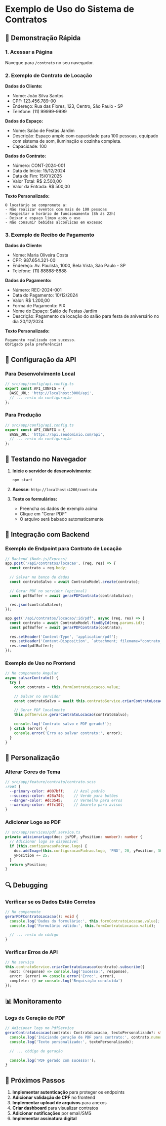 # Exemplo de Uso do Sistema de Contratos

## 🎯 Demonstração Rápida

### 1. Acessar a Página
Navegue para `/contrato` no seu navegador.

### 2. Exemplo de Contrato de Locação

**Dados do Cliente:**
- Nome: João Silva Santos
- CPF: 123.456.789-00
- Endereço: Rua das Flores, 123, Centro, São Paulo - SP
- Telefone: (11) 99999-9999

**Dados do Espaço:**
- Nome: Salão de Festas Jardim
- Descrição: Espaço amplo com capacidade para 100 pessoas, equipado com sistema de som, iluminação e cozinha completa.
- Capacidade: 100

**Dados do Contrato:**
- Número: CONT-2024-001
- Data de Início: 15/12/2024
- Data de Fim: 15/01/2025
- Valor Total: R$ 2.500,00
- Valor da Entrada: R$ 500,00

**Texto Personalizado:**
```
O locatário se compromete a:
- Não realizar eventos com mais de 100 pessoas
- Respeitar o horário de funcionamento (8h às 22h)
- Deixar o espaço limpo após o uso
- Não consumir bebidas alcoólicas em excesso
```

### 3. Exemplo de Recibo de Pagamento

**Dados do Cliente:**
- Nome: Maria Oliveira Costa
- CPF: 987.654.321-00
- Endereço: Av. Paulista, 1000, Bela Vista, São Paulo - SP
- Telefone: (11) 88888-8888

**Dados do Pagamento:**
- Número: REC-2024-001
- Data do Pagamento: 10/12/2024
- Valor: R$ 1.200,00
- Forma de Pagamento: PIX
- Nome do Espaço: Salão de Festas Jardim
- Descrição: Pagamento da locação do salão para festa de aniversário no dia 20/12/2024

**Texto Personalizado:**
```
Pagamento realizado com sucesso.
Obrigado pela preferência!
```

## 🔧 Configuração da API

### Para Desenvolvimento Local
```typescript
// src/app/config/api.config.ts
export const API_CONFIG = {
  BASE_URL: 'http://localhost:3000/api',
  // ... resto da configuração
};
```

### Para Produção
```typescript
// src/app/config/api.config.ts
export const API_CONFIG = {
  BASE_URL: 'https://api.seudominio.com/api',
  // ... resto da configuração
};
```

## 📱 Testando no Navegador

1. **Inicie o servidor de desenvolvimento:**
   ```bash
   npm start
   ```

2. **Acesse:** `http://localhost:4200/contrato`

3. **Teste os formulários:**
   - Preencha os dados de exemplo acima
   - Clique em "Gerar PDF"
   - O arquivo será baixado automaticamente

## 🚀 Integração com Backend

### Exemplo de Endpoint para Contrato de Locação

```javascript
// Backend (Node.js/Express)
app.post('/api/contratos/locacao', (req, res) => {
  const contrato = req.body;
  
  // Salvar no banco de dados
  const contratoSalvo = await ContratoModel.create(contrato);
  
  // Gerar PDF no servidor (opcional)
  const pdfBuffer = await gerarPDFContrato(contratoSalvo);
  
  res.json(contratoSalvo);
});

app.get('/api/contratos/locacao/:id/pdf', async (req, res) => {
  const contrato = await ContratoModel.findById(req.params.id);
  const pdfBuffer = await gerarPDFContrato(contrato);
  
  res.setHeader('Content-Type', 'application/pdf');
  res.setHeader('Content-Disposition', `attachment; filename="contrato_${contrato.numero}.pdf"`);
  res.send(pdfBuffer);
});
```

### Exemplo de Uso no Frontend

```typescript
// No componente Angular
async salvarContrato() {
  try {
    const contrato = this.formContratoLocacao.value;
    
    // Salvar no servidor
    const contratoSalvo = await this.contratoService.criarContratoLocacao(contrato).toPromise();
    
    // Gerar PDF localmente
    this.pdfService.gerarContratoLocacao(contratoSalvo);
    
    console.log('Contrato salvo e PDF gerado!');
  } catch (error) {
    console.error('Erro ao salvar contrato:', error);
  }
}
```

## 🎨 Personalização

### Alterar Cores do Tema
```scss
// src/app/feature/contrato/contrato.scss
:root {
  --primary-color: #007bff;    // Azul padrão
  --success-color: #28a745;    // Verde para botões
  --danger-color: #dc3545;     // Vermelho para erros
  --warning-color: #ffc107;    // Amarelo para avisos
}
```

### Adicionar Logo ao PDF
```typescript
// src/app/services/pdf.service.ts
private adicionarLogo(doc: jsPDF, yPosition: number): number {
  // Adicionar logo se disponível
  if (this.configuracaoPadrao.logo) {
    doc.addImage(this.configuracaoPadrao.logo, 'PNG', 20, yPosition, 30, 20);
    yPosition += 25;
  }
  return yPosition;
}
```

## 🔍 Debugging

### Verificar se os Dados Estão Corretos
```typescript
// No componente
gerarPDFContratoLocacao(): void {
  console.log('Dados do formulário:', this.formContratoLocacao.value);
  console.log('Formulário válido:', this.formContratoLocacao.valid);
  
  // ... resto do código
}
```

### Verificar Erros de API
```typescript
// No serviço
this.contratoService.criarContratoLocacao(contrato).subscribe({
  next: (response) => console.log('Sucesso:', response),
  error: (error) => console.error('Erro:', error),
  complete: () => console.log('Requisição concluída')
});
```

## 📊 Monitoramento

### Logs de Geração de PDF
```typescript
// Adicionar logs no PdfService
gerarContratoLocacao(contrato: ContratoLocacao, textoPersonalizado?: string): void {
  console.log('Iniciando geração de PDF para contrato:', contrato.numero);
  console.log('Texto personalizado:', textoPersonalizado);
  
  // ... código de geração
  
  console.log('PDF gerado com sucesso!');
}
```

## 🎯 Próximos Passos

1. **Implementar autenticação** para proteger os endpoints
2. **Adicionar validação de CPF** no frontend
3. **Implementar upload de arquivos** para anexos
4. **Criar dashboard** para visualizar contratos
5. **Adicionar notificações** por email/SMS
6. **Implementar assinatura digital**


